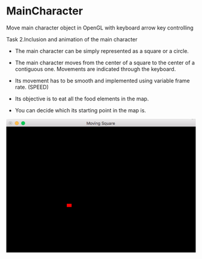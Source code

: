 # MainCharacter

Move main character object in OpenGL with keyboard arrow key controlling

Task 2.Inclusion and animation of the main character

- The main character can be simply represented as a square or a circle. 
- The  main  character  moves  from  the  center  of  a  square  to  the  center  of  a  contiguous one. Movements are indicated through the keyboard. 
- Its movement has to be smooth and implemented using variable frame rate. (SPEED)

- Its objective is to eat all the food elements in the map. 

- You can decide which its starting point in the map is.

![](MoveCaracterArrows.png)
